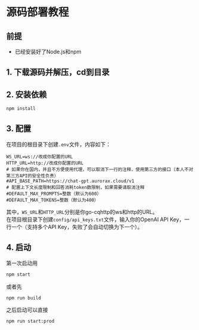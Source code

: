 # 源码部署教程
## 前提
- 已经安装好了Node.js和npm
## 1. 下载源码并解压，cd到目录
## 2. 安装依赖
```bash
npm install
```
## 3. 配置
在项目的根目录下创建`.env`文件，内容如下：
```.env
WS_URL=ws://改成你配置的URL
HTTP_URL=http://改成你配置的URL
# 如果你在国内，并且不方便使用代理，可以取消下一行的注释，使用第三方的接口（本人不对第三方API的安全性负责）
#API_BASE_PATH=https://chat-gpt.aurorax.cloud/v1
# 配置上下文长度限制和回答消耗token数限制，如果需要请取消注释
#DEFAULT_MAX_PROMPTS=整数（默认为600）
#DEFAULT_MAX_TOKENS=整数（默认为400）
```
其中，`WS_URL`和`HTTP_URL`分别是你go-cqhttp的ws和http的URL。  
在项目根目录下创建`config/api_keys.txt`文件，输入你的OpenAI API Key，一行一个（支持多个API Key，失败了会自动切换为下一个）。
## 4. 启动
第一次启动用
```bash
npm start
```
或者先
```bash
npm run build
```
之后启动可以直接
```bash
npm run start:prod
```